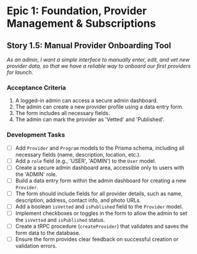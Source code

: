 # Epic 1: Foundation, Provider Management & Subscriptions
## Story 1.5: Manual Provider Onboarding Tool

*As an admin, I want a simple interface to manually enter, edit, and vet new provider data, so that we have a reliable way to onboard our first providers for launch.*

### Acceptance Criteria
1. A logged-in admin can access a secure admin dashboard.
2. The admin can create a new provider profile using a data entry form.
3. The form includes all necessary fields.
4. The admin can mark the provider as 'Vetted' and 'Published'.

### Development Tasks
- [ ] Add `Provider` and `Program` models to the Prisma schema, including all necessary fields (name, description, location, etc.).
- [ ] Add a `role` field (e.g., 'USER', 'ADMIN') to the `User` model.
- [ ] Create a secure admin dashboard area, accessible only to users with the 'ADMIN' role.
- [ ] Build a data entry form within the admin dashboard for creating a new `Provider`.
- [ ] The form should include fields for all provider details, such as name, description, address, contact info, and photo URLs.
- [ ] Add a boolean `isVetted` and `isPublished` field to the `Provider` model.
- [ ] Implement checkboxes or toggles in the form to allow the admin to set the `isVetted` and `isPublished` status.
- [ ] Create a tRPC procedure (`createProvider`) that validates and saves the form data to the database.
- [ ] Ensure the form provides clear feedback on successful creation or validation errors.